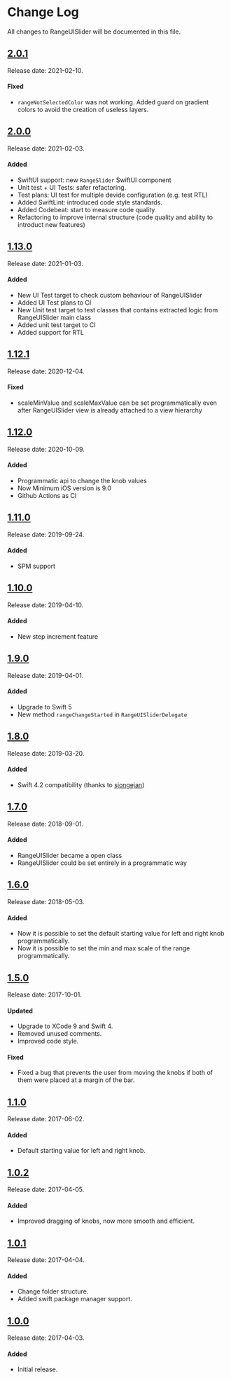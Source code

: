 # Change Log
All changes to RangeUISlider will be documented in this file.

## [2.0.1](https://github.com/chicio/RangeUISlider/releases/tag/2.0.1)
Release date: 2021-02-10.

#### Fixed
- `rangeNotSelectedColor` was not working. Added guard on gradient colors to avoid the creation of useless layers.

## [2.0.0](https://github.com/chicio/RangeUISlider/releases/tag/2.0.0)
Release date: 2021-02-03.

#### Added
- SwiftUI support: new `RangeSlider` SwiftUI component
- Unit test + UI Tests: safer refactoring.
- Test plans: UI test for multiple devide configuration (e.g. test RTL) 
- Added SwiftLint: introduced code style standards.
- Added Codebeat: start to measure code quality
- Refactoring to improve internal structure (code quality and ability to introduct new features)

## [1.13.0](https://github.com/chicio/RangeUISlider/releases/tag/1.13.0)
Release date: 2021-01-03.

#### Added
- New UI Test target to check custom behaviour of RangeUISlider
- Added UI Test plans to CI
- New Unit test target to test classes that contains extracted logic from RangeUISlider main class
- Added unit test target to CI
- Added support for RTL

## [1.12.1](https://github.com/chicio/RangeUISlider/releases/tag/1.12.1)
Release date: 2020-12-04.

#### Fixed
- scaleMinValue and scaleMaxValue can be set programmatically even after RangeUISlider view is already attached to a view hierarchy

## [1.12.0](https://github.com/chicio/RangeUISlider/releases/tag/1.12.0)
Release date: 2020-10-09.

#### Added
- Programmatic api to change the knob values
- Now Minimum iOS version is 9.0
- Github Actions as CI

## [1.11.0](https://github.com/chicio/RangeUISlider/releases/tag/1.11.0)
Release date: 2019-09-24.

#### Added
- SPM support

## [1.10.0](https://github.com/chicio/RangeUISlider/releases/tag/1.10.0)
Release date: 2019-04-10.

#### Added
- New step increment feature

## [1.9.0](https://github.com/chicio/RangeUISlider/releases/tag/1.9.0)
Release date: 2019-04-01.

#### Added
- Upgrade to Swift 5  
- New method `rangeChangeStarted` in `RangeUISliderDelegate`

## [1.8.0](https://github.com/chicio/RangeUISlider/releases/tag/1.8.0)
Release date: 2019-03-20.

#### Added
- Swift 4.2 compatibility (thanks to [sjongejan](https://github.com/sjongejan))

## [1.7.0](https://github.com/chicio/RangeUISlider/releases/tag/1.7.0)
Release date: 2018-09-01.

#### Added
- RangeUISlider became a open class
- RangeUISlider could be set entirely in a programmatic way

## [1.6.0](https://github.com/chicio/RangeUISlider/releases/tag/1.6.0)
Release date: 2018-05-03.

#### Added
- Now it is possible to set the default starting value for left and right knob programmatically.
- Now it is possible to set the min and max scale of the range programmatically.

## [1.5.0](https://github.com/chicio/RangeUISlider/releases/tag/1.5.0)
Release date: 2017-10-01.

#### Updated
- Upgrade to XCode 9 and Swift 4.
- Removed unused comments.
- Improved code style.

#### Fixed
- Fixed a bug that prevents the user from moving the knobs if both of them were placed at a margin of the bar.

## [1.1.0](https://github.com/chicio/RangeUISlider/releases/tag/1.1.0)
Release date: 2017-06-02.

#### Added
- Default starting value for left and right knob.

## [1.0.2](https://github.com/chicio/RangeUISlider/releases/tag/1.0.2)
Release date: 2017-04-05.

#### Added
- Improved dragging of knobs, now more smooth and efficient.

## [1.0.1](https://github.com/chicio/RangeUISlider/releases/tag/1.0.1)
Release date: 2017-04-04.

#### Added
- Change folder structure.
- Added swift package manager support.

## [1.0.0](https://github.com/chicio/RangeUISlider/releases/tag/1.0.0)
Release date: 2017-04-03.

#### Added
- Initial release.
